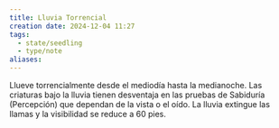 ```yaml
---
title: Lluvia Torrencial
creation date: 2024-12-04 11:27
tags:
  - state/seedling
  - type/note
aliases:
---
```


Llueve torrencialmente desde el mediodía hasta la medianoche. Las criaturas bajo la lluvia tienen desventaja en las pruebas de Sabiduría (Percepción) que dependan de la vista o el oído. La lluvia extingue las llamas y la visibilidad se reduce a 60 pies. 